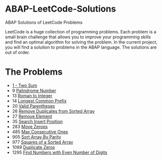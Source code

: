 # ABAP-LeetCode-Solutions
ABAP  Solutions of  LeetCode Problems

LeetCode is a huge collection of programming problems. Each problem is a small brain challenge that allows you to improve your programming skills and find an optimal algorithm for solving the problem. In the current project, you will find a solution to problems in the ABAP language.
The solutions are out of order.


# The Problems

-    [1 - Two Sum](https://github.com/analiteg/ABAP-LeetCode-Solutions/blob/main/1.abap)
- 9    [Palindrome Number](https://github.com/analiteg/ABAP-LeetCode-Solutions/blob/main/9.abap)
- 13   [Roman to Integer](https://github.com/analiteg/ABAP-LeetCode-Solutions/blob/main/13.abap)
- 14   [Longest Common Prefix](https://github.com/analiteg/ABAP-LeetCode-Solutions/blob/main/14.abap)
- 20   [Valid Parentheses](https://github.com/analiteg/ABAP-LeetCode-Solutions/blob/main/20.abap)
- 26   [Remove Duplicates from Sorted Array](https://github.com/analiteg/ABAP-LeetCode-Solutions/blob/main/26.abap)
- 27   [Remove Element](https://github.com/analiteg/ABAP-LeetCode-Solutions/blob/main/27.abap)
- 35   [Search Insert Position](https://github.com/analiteg/ABAP-LeetCode-Solutions/blob/main/35.abap)
- 283  [Move Zeroes](https://github.com/analiteg/ABAP-LeetCode-Solutions/blob/main/283.abap)
- 485  [Max Consecutive Ones](https://github.com/analiteg/ABAP-LeetCode-Solutions/blob/main/485.abap)
- 905  [Sort Array By Parity](https://github.com/analiteg/ABAP-LeetCode-Solutions/blob/main/905.abap)
- 977  [Squares of a Sorted Array](https://github.com/analiteg/ABAP-LeetCode-Solutions/blob/main/977.abap)
- 1089 [Duplicate Zeros](https://github.com/analiteg/ABAP-LeetCode-Solutions/blob/main/1089.abap)
- 1295 [Find Numbers with Even Number of Digits](https://github.com/analiteg/ABAP-LeetCode-Solutions/blob/main/1295.abap)




